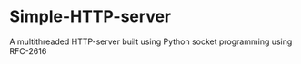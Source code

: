 # Simple-HTTP-server
A multithreaded HTTP-server built using Python socket programming using RFC-2616
